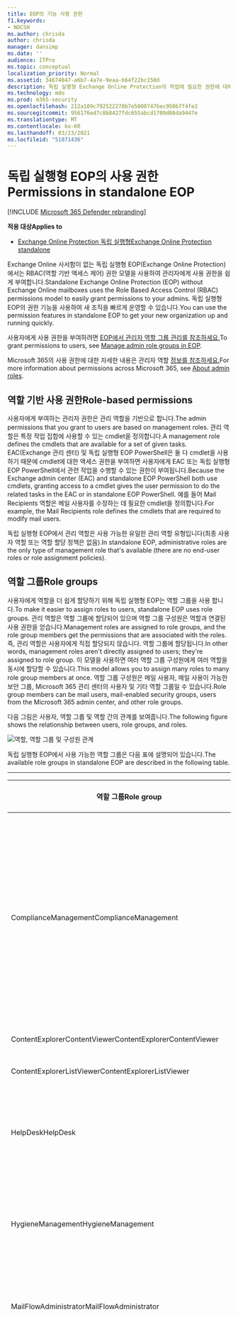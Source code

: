 ```yaml
---
title: EOP의 기능 사용 권한
f1.keywords:
- NOCSH
ms.author: chrisda
author: chrisda
manager: dansimp
ms.date: ''
audience: ITPro
ms.topic: conceptual
localization_priority: Normal
ms.assetid: 34674847-a6b7-4a7e-9eaa-b64f22bc150d
description: 독립 실행형 Exchange Online Protection의 작업에 필요한 권한에 대해 자세히 알아보기
ms.technology: mdo
ms.prod: m365-security
ms.openlocfilehash: 212a109c792522270b7e5000747bec950b7f4fe2
ms.sourcegitcommit: 956176ed7c8b8427fdc655abcd1709d86da9447e
ms.translationtype: MT
ms.contentlocale: ko-KR
ms.lasthandoff: 03/23/2021
ms.locfileid: "51071436"
---
```

# <a name="permissions-in-standalone-eop"></a><span data-ttu-id="8380d-103">독립 실행형 EOP의 사용 권한</span><span class="sxs-lookup"><span data-stu-id="8380d-103">Permissions in standalone EOP</span></span>

[!INCLUDE [Microsoft 365 Defender rebranding](../includes/microsoft-defender-for-office.md)]

<span data-ttu-id="8380d-104">**적용 대상**</span><span class="sxs-lookup"><span data-stu-id="8380d-104">**Applies to**</span></span>
-  [<span data-ttu-id="8380d-105">Exchange Online Protection 독립 실행형</span><span class="sxs-lookup"><span data-stu-id="8380d-105">Exchange Online Protection standalone</span></span>](exchange-online-protection-overview.md)

<span data-ttu-id="8380d-106">Exchange Online 사서함이 없는 독립 실행형 EOP(Exchange Online Protection)에서는 RBAC(역할 기반 액세스 제어) 권한 모델을 사용하여 관리자에게 사용 권한을 쉽게 부여합니다.</span><span class="sxs-lookup"><span data-stu-id="8380d-106">Standalone Exchange Online Protection (EOP) without Exchange Online mailboxes uses the Role Based Access Control (RBAC) permissions model to easily grant permissions to your admins.</span></span> <span data-ttu-id="8380d-107">독립 실행형 EOP의 권한 기능을 사용하여 새 조직을 빠르게 운영할 수 있습니다.</span><span class="sxs-lookup"><span data-stu-id="8380d-107">You can use the permission features in standalone EOP to get your new organization up and running quickly.</span></span>

<span data-ttu-id="8380d-108">사용자에게 사용 권한을 부여하려면 [EOP에서 관리자 역할 그룹 관리를 참조하세요.](manage-admin-role-group-permissions-in-eop.md)</span><span class="sxs-lookup"><span data-stu-id="8380d-108">To grant permissions to users, see [Manage admin role groups in EOP](manage-admin-role-group-permissions-in-eop.md).</span></span>

<span data-ttu-id="8380d-109">Microsoft 365의 사용 권한에 대한 자세한 내용은 관리자 역할 [정보를 참조하세요.](../../admin/add-users/about-admin-roles.md)</span><span class="sxs-lookup"><span data-stu-id="8380d-109">For more information about permissions across Microsoft 365, see [About admin roles](../../admin/add-users/about-admin-roles.md).</span></span>

## <a name="role-based-permissions"></a><span data-ttu-id="8380d-110">역할 기반 사용 권한</span><span class="sxs-lookup"><span data-stu-id="8380d-110">Role-based permissions</span></span>

<span data-ttu-id="8380d-111">사용자에게 부여하는 관리자 권한은 관리 역할을 기반으로 합니다.</span><span class="sxs-lookup"><span data-stu-id="8380d-111">The admin permissions that you grant to users are based on management roles.</span></span> <span data-ttu-id="8380d-112">관리 역할은 특정 작업 집합에 사용할 수 있는 cmdlet을 정의합니다.</span><span class="sxs-lookup"><span data-stu-id="8380d-112">A management role defines the cmdlets that are available for a set of given tasks.</span></span> <span data-ttu-id="8380d-113">EAC(Exchange 관리 센터) 및 독립 실행형 EOP PowerShell은 둘 다 cmdlet을 사용하기 때문에 cmdlet에 대한 액세스 권한을 부여하면 사용자에게 EAC 또는 독립 실행형 EOP PowerShell에서 관련 작업을 수행할 수 있는 권한이 부여됩니다.</span><span class="sxs-lookup"><span data-stu-id="8380d-113">Because the Exchange admin center (EAC) and standalone EOP PowerShell both use cmdlets, granting access to a cmdlet gives the user permission to do the related tasks in the EAC or in standalone EOP PowerShell.</span></span> <span data-ttu-id="8380d-114">예를 들어 Mail Recipients 역할은 메일 사용자를 수정하는 데 필요한 cmdlet을 정의합니다.</span><span class="sxs-lookup"><span data-stu-id="8380d-114">For example, the Mail Recipients role defines the cmdlets that are required to modify mail users.</span></span>

<span data-ttu-id="8380d-115">독립 실행형 EOP에서 관리 역할은 사용 가능한 유일한 관리 역할 유형입니다(최종 사용자 역할 또는 역할 할당 정책은 없음).</span><span class="sxs-lookup"><span data-stu-id="8380d-115">In standalone EOP, administrative roles are the only type of management role that's available (there are no end-user roles or role assignment policies).</span></span>

## <a name="role-groups"></a><span data-ttu-id="8380d-116">역할 그룹</span><span class="sxs-lookup"><span data-stu-id="8380d-116">Role groups</span></span>

<span data-ttu-id="8380d-117">사용자에게 역할을 더 쉽게 할당하기 위해 독립 실행형 EOP는 역할 그룹을 사용 합니다.</span><span class="sxs-lookup"><span data-stu-id="8380d-117">To make it easier to assign roles to users, standalone EOP uses role groups.</span></span> <span data-ttu-id="8380d-118">관리 역할은 역할 그룹에 할당되어 있으며 역할 그룹 구성원은 역할과 연결된 사용 권한을 얻습니다.</span><span class="sxs-lookup"><span data-stu-id="8380d-118">Management roles are assigned to role groups, and the role group members get the permissions that are associated with the roles.</span></span> <span data-ttu-id="8380d-119">즉, 관리 역할은 사용자에게 직접 할당되지 않습니다. 역할 그룹에 할당됩니다.</span><span class="sxs-lookup"><span data-stu-id="8380d-119">In other words, management roles aren't directly assigned to users; they're assigned to role group.</span></span> <span data-ttu-id="8380d-120">이 모델을 사용하면 여러 역할 그룹 구성원에게 여러 역할을 동시에 할당할 수 있습니다.</span><span class="sxs-lookup"><span data-stu-id="8380d-120">This model allows you to assign many roles to many role group members at once.</span></span> <span data-ttu-id="8380d-121">역할 그룹 구성원은 메일 사용자, 메일 사용이 가능한 보안 그룹, Microsoft 365 관리 센터의 사용자 및 기타 역할 그룹일 수 있습니다.</span><span class="sxs-lookup"><span data-stu-id="8380d-121">Role group members can be mail users, mail-enabled security groups, users from the Microsoft 365 admin center, and other role groups.</span></span>

<span data-ttu-id="8380d-122">다음 그림은 사용자, 역할 그룹 및 역할 간의 관계를 보여줍니다.</span><span class="sxs-lookup"><span data-stu-id="8380d-122">The following figure shows the relationship between users, role groups, and roles.</span></span>

![역할, 역할 그룹 및 구성원 관계](../../media/ITPro_Security_RBAC_EXO_SimplifiedRoleGroupRelationship.png)

<span data-ttu-id="8380d-124">독립 실행형 EOP에서 사용 가능한 역할 그룹은 다음 표에 설명되어 있습니다.</span><span class="sxs-lookup"><span data-stu-id="8380d-124">The available role groups in standalone EOP are described in the following table.</span></span>

****

|<span data-ttu-id="8380d-125">역할 그룹</span><span class="sxs-lookup"><span data-stu-id="8380d-125">Role group</span></span>|<span data-ttu-id="8380d-126">설명</span><span class="sxs-lookup"><span data-stu-id="8380d-126">Description</span></span>|<span data-ttu-id="8380d-127">할당된 기본 역할</span><span class="sxs-lookup"><span data-stu-id="8380d-127">Default roles assigned</span></span>|
|---|---|---|
|<span data-ttu-id="8380d-128">ComplianceManagement</span><span class="sxs-lookup"><span data-stu-id="8380d-128">ComplianceManagement</span></span>|<span data-ttu-id="8380d-129">구독에 DLP 기능이 있는 경우 DLP(데이터 손실 방지)를 포함하여 조직 내의 규정 준수 설정을 구성하고 관리합니다.</span><span class="sxs-lookup"><span data-stu-id="8380d-129">Configure and manage compliance settings within the organization, including data loss prevention (DLP) if your subscription has DLP capabilities.</span></span> <p> <span data-ttu-id="8380d-130">Azure [AD의 준수 관리자](/azure/active-directory/users-groups-roles/directory-assign-admin-roles#compliance-administrator) 역할 구성원은 자동으로 이 역할 그룹의 사용 권한을 얻습니다.</span><span class="sxs-lookup"><span data-stu-id="8380d-130">Members of the [Compliance Administrator](/azure/active-directory/users-groups-roles/directory-assign-admin-roles#compliance-administrator) role in Azure AD automatically get the permissions of this role group.</span></span>|<span data-ttu-id="8380d-131">감사 로그</span><span class="sxs-lookup"><span data-stu-id="8380d-131">Audit Logs</span></span> <p> <span data-ttu-id="8380d-132">준수 관리</span><span class="sxs-lookup"><span data-stu-id="8380d-132">Compliance Administration</span></span> <p> <span data-ttu-id="8380d-133">정보 권한 관리</span><span class="sxs-lookup"><span data-stu-id="8380d-133">Information Rights Management</span></span> <p> <span data-ttu-id="8380d-134">보존 관리</span><span class="sxs-lookup"><span data-stu-id="8380d-134">Retention Management</span></span> <p> <span data-ttu-id="8380d-135">View-Only 감사 로그</span><span class="sxs-lookup"><span data-stu-id="8380d-135">View-Only Audit Logs</span></span> <p> <span data-ttu-id="8380d-136">보기 전용 구성</span><span class="sxs-lookup"><span data-stu-id="8380d-136">View-Only Configuration</span></span> <p> <span data-ttu-id="8380d-137">보기 전용 받는 사람</span><span class="sxs-lookup"><span data-stu-id="8380d-137">View-Only Recipients</span></span>|
|<span data-ttu-id="8380d-138">ContentExplorerContentViewer</span><span class="sxs-lookup"><span data-stu-id="8380d-138">ContentExplorerContentViewer</span></span>|<span data-ttu-id="8380d-139">사용되지 않습니다.</span><span class="sxs-lookup"><span data-stu-id="8380d-139">Not used.</span></span>|<span data-ttu-id="8380d-140">데이터 분류 콘텐츠 뷰어</span><span class="sxs-lookup"><span data-stu-id="8380d-140">Data Classification Content Viewer</span></span>|
|<span data-ttu-id="8380d-141">ContentExplorerListViewer</span><span class="sxs-lookup"><span data-stu-id="8380d-141">ContentExplorerListViewer</span></span>|<span data-ttu-id="8380d-142">사용되지 않습니다.</span><span class="sxs-lookup"><span data-stu-id="8380d-142">Not used.</span></span>|<span data-ttu-id="8380d-143">데이터 분류 목록 뷰어</span><span class="sxs-lookup"><span data-stu-id="8380d-143">Data Classification List Viewer</span></span>|
|<span data-ttu-id="8380d-144">HelpDesk</span><span class="sxs-lookup"><span data-stu-id="8380d-144">HelpDesk</span></span>|<span data-ttu-id="8380d-145">메일 사용자를 보고 관리합니다.</span><span class="sxs-lookup"><span data-stu-id="8380d-145">View and manage mail users.</span></span>|<span data-ttu-id="8380d-146">암호 다시 설정</span><span class="sxs-lookup"><span data-stu-id="8380d-146">Reset Password</span></span> <p> <span data-ttu-id="8380d-147">사용자 옵션</span><span class="sxs-lookup"><span data-stu-id="8380d-147">User Options</span></span> <p> <span data-ttu-id="8380d-148">보기 전용 받는 사람</span><span class="sxs-lookup"><span data-stu-id="8380d-148">View-Only Recipients</span></span>|
|<span data-ttu-id="8380d-149">HygieneManagement</span><span class="sxs-lookup"><span data-stu-id="8380d-149">HygieneManagement</span></span>|<span data-ttu-id="8380d-150">보호 기능(스팸 방지, 맬웨어 방지 등)을 관리합니다.</span><span class="sxs-lookup"><span data-stu-id="8380d-150">Manage protection features (anti-spam, anti-malware, etc.).</span></span>|<span data-ttu-id="8380d-151">전송방지</span><span class="sxs-lookup"><span data-stu-id="8380d-151">Transport Hygiene</span></span> <p> <span data-ttu-id="8380d-152">보기 전용 구성</span><span class="sxs-lookup"><span data-stu-id="8380d-152">View-Only Configuration</span></span> <p> <span data-ttu-id="8380d-153">보기 전용 받는 사람</span><span class="sxs-lookup"><span data-stu-id="8380d-153">View-Only Recipients</span></span>|
|<span data-ttu-id="8380d-154">MailFlowAdministrator</span><span class="sxs-lookup"><span data-stu-id="8380d-154">MailFlowAdministrator</span></span>|<span data-ttu-id="8380d-155">허용 도메인 및 커넥터 보기 및 관리</span><span class="sxs-lookup"><span data-stu-id="8380d-155">View and manage accepted domains and connectors</span></span>|<span data-ttu-id="8380d-156">원격 및 허용 도메인</span><span class="sxs-lookup"><span data-stu-id="8380d-156">Remote and Accepted Domains</span></span> <p> <span data-ttu-id="8380d-157">보기 전용 받는 사람</span><span class="sxs-lookup"><span data-stu-id="8380d-157">View-Only Recipients</span></span>|
|<span data-ttu-id="8380d-158">OrganizationManagement</span><span class="sxs-lookup"><span data-stu-id="8380d-158">OrganizationManagement</span></span>|<span data-ttu-id="8380d-159">전체 조직에 대한 관리자 액세스 및 거의 모든 작업을 수행하는 능력.</span><span class="sxs-lookup"><span data-stu-id="8380d-159">Admin access to the entire organization and the ability to perform almost any task.</span></span> <p> <span data-ttu-id="8380d-160">Azure [AD의 전역 관리자](/azure/active-directory/users-groups-roles/directory-assign-admin-roles#global-administrator--company-administrator) 역할 구성원은 자동으로 이 역할 그룹의 사용 권한을 얻습니다.</span><span class="sxs-lookup"><span data-stu-id="8380d-160">Members of the [Global Administrator](/azure/active-directory/users-groups-roles/directory-assign-admin-roles#global-administrator--company-administrator) role in Azure AD automatically get the permissions of this role group.</span></span> <p> <span data-ttu-id="8380d-161">**중요:** OrganizationManagement 역할 그룹은 강력한 역할이기 때문에 조직 수준 관리 작업을 수행하는 사용자만 이 역할 그룹의 구성원이 됩니다.</span><span class="sxs-lookup"><span data-stu-id="8380d-161">**Important**: Because the OrganizationManagement role group is a powerful role, only users that perform organizational-level administrative tasks should be members of this role group.</span></span>|<span data-ttu-id="8380d-162">맬웨어 방지</span><span class="sxs-lookup"><span data-stu-id="8380d-162">AntiMalware</span></span> <p> <span data-ttu-id="8380d-163">AntiSpam</span><span class="sxs-lookup"><span data-stu-id="8380d-163">AntiSpam</span></span> <p> <span data-ttu-id="8380d-164">감사 로그</span><span class="sxs-lookup"><span data-stu-id="8380d-164">Audit Logs</span></span> <p> <span data-ttu-id="8380d-165">준수 관리자</span><span class="sxs-lookup"><span data-stu-id="8380d-165">Compliance Administrator</span></span> <p> <span data-ttu-id="8380d-166">동적 메일 그룹</span><span class="sxs-lookup"><span data-stu-id="8380d-166">Distribution Groups</span></span> <p> <span data-ttu-id="8380d-167">정보 권한 관리</span><span class="sxs-lookup"><span data-stu-id="8380d-167">Information Rights Management</span></span> <p> <span data-ttu-id="8380d-168">메일 받는 사람 만들기</span><span class="sxs-lookup"><span data-stu-id="8380d-168">Mail Recipient Creation</span></span> <p> <span data-ttu-id="8380d-169">메일 받는 사람</span><span class="sxs-lookup"><span data-stu-id="8380d-169">Mail Recipients</span></span> <p> <span data-ttu-id="8380d-170">메시지 추적</span><span class="sxs-lookup"><span data-stu-id="8380d-170">Message Tracking</span></span> <p> <span data-ttu-id="8380d-171">마이그레이션</span><span class="sxs-lookup"><span data-stu-id="8380d-171">Migration</span></span> <p> <span data-ttu-id="8380d-172">조직 클라이언트 액세스</span><span class="sxs-lookup"><span data-stu-id="8380d-172">Organization Client Access</span></span> <p> <span data-ttu-id="8380d-173">조직 구성</span><span class="sxs-lookup"><span data-stu-id="8380d-173">Organization Configuration</span></span> <p> <span data-ttu-id="8380d-174">조직 전송 설정</span><span class="sxs-lookup"><span data-stu-id="8380d-174">Organization Transport Settings</span></span> <p> <span data-ttu-id="8380d-175">격리</span><span class="sxs-lookup"><span data-stu-id="8380d-175">Quarantine</span></span> <p> <span data-ttu-id="8380d-176">받는 사람 정책</span><span class="sxs-lookup"><span data-stu-id="8380d-176">Recipient Policies</span></span> <p> <span data-ttu-id="8380d-177">원격 및 허용 도메인</span><span class="sxs-lookup"><span data-stu-id="8380d-177">Remote and Accepted Domains</span></span> <p> <span data-ttu-id="8380d-178">암호 다시 설정</span><span class="sxs-lookup"><span data-stu-id="8380d-178">Reset Password</span></span> <p> <span data-ttu-id="8380d-179">보존 관리</span><span class="sxs-lookup"><span data-stu-id="8380d-179">Retention Management</span></span> <p> <span data-ttu-id="8380d-180">역할 관리</span><span class="sxs-lookup"><span data-stu-id="8380d-180">Role Management</span></span> <p> <span data-ttu-id="8380d-181">보안 관리자</span><span class="sxs-lookup"><span data-stu-id="8380d-181">Security Administrator</span></span> <p> <span data-ttu-id="8380d-182">Security Group Creation and Membership</span><span class="sxs-lookup"><span data-stu-id="8380d-182">Security Group Creation and Membership</span></span> <p> <span data-ttu-id="8380d-183">보안 읽기 권한자</span><span class="sxs-lookup"><span data-stu-id="8380d-183">Security Reader</span></span> <p> <span data-ttu-id="8380d-184">민감도 레이블 관리자</span><span class="sxs-lookup"><span data-stu-id="8380d-184">Sensitivity Label Administrator</span></span> <p> <span data-ttu-id="8380d-185">감독</span><span class="sxs-lookup"><span data-stu-id="8380d-185">Supervision</span></span> <p> <span data-ttu-id="8380d-186">전송방지</span><span class="sxs-lookup"><span data-stu-id="8380d-186">Transport Hygiene</span></span> <p> <span data-ttu-id="8380d-187">전송 규칙</span><span class="sxs-lookup"><span data-stu-id="8380d-187">Transport Rules</span></span> <p> <span data-ttu-id="8380d-188">사용자 옵션</span><span class="sxs-lookup"><span data-stu-id="8380d-188">User Options</span></span> <p> <span data-ttu-id="8380d-189">View-Only 맬웨어 방지</span><span class="sxs-lookup"><span data-stu-id="8380d-189">View-Only AntiMalware</span></span> <p> <span data-ttu-id="8380d-190">View-Only 방지</span><span class="sxs-lookup"><span data-stu-id="8380d-190">View-Only AntiSpam</span></span> <p> <span data-ttu-id="8380d-191">View-Only 감사 로그</span><span class="sxs-lookup"><span data-stu-id="8380d-191">View-Only Audit Logs</span></span> <p> <span data-ttu-id="8380d-192">보기 전용 구성</span><span class="sxs-lookup"><span data-stu-id="8380d-192">View-Only Configuration</span></span> <p> <span data-ttu-id="8380d-193">View-Only Quarantine</span><span class="sxs-lookup"><span data-stu-id="8380d-193">View-Only Quarantine</span></span> <p> <span data-ttu-id="8380d-194">보기 전용 받는 사람</span><span class="sxs-lookup"><span data-stu-id="8380d-194">View-Only Recipients</span></span> <p> <span data-ttu-id="8380d-195">View-Only 위협 인텔리전스</span><span class="sxs-lookup"><span data-stu-id="8380d-195">View-Only Threat Intelligence</span></span>|
|<span data-ttu-id="8380d-196">QuarantineAdministrator</span><span class="sxs-lookup"><span data-stu-id="8380d-196">QuarantineAdministrator</span></span>|<span data-ttu-id="8380d-197">모든 받는 사람에 대해 quarantined messages를 관리합니다.</span><span class="sxs-lookup"><span data-stu-id="8380d-197">Manage quarantined messages for all recipients.</span></span>|<span data-ttu-id="8380d-198">격리</span><span class="sxs-lookup"><span data-stu-id="8380d-198">Quarantine</span></span>|
|<span data-ttu-id="8380d-199">RecipientManagement</span><span class="sxs-lookup"><span data-stu-id="8380d-199">RecipientManagement</span></span>|<span data-ttu-id="8380d-200">조직에서 받는 사람 개체를 만들고 관리하고 제거합니다.</span><span class="sxs-lookup"><span data-stu-id="8380d-200">Create, manage, and remove recipient objects in the organization.</span></span>|<span data-ttu-id="8380d-201">동적 메일 그룹</span><span class="sxs-lookup"><span data-stu-id="8380d-201">Distribution Groups</span></span> <p> <span data-ttu-id="8380d-202">메일 받는 사람 만들기</span><span class="sxs-lookup"><span data-stu-id="8380d-202">Mail Recipient Creation</span></span> <p> <span data-ttu-id="8380d-203">메일 받는 사람</span><span class="sxs-lookup"><span data-stu-id="8380d-203">Mail Recipients</span></span> <p> <span data-ttu-id="8380d-204">메시지 추적</span><span class="sxs-lookup"><span data-stu-id="8380d-204">Message Tracking</span></span> <p> <span data-ttu-id="8380d-205">마이그레이션</span><span class="sxs-lookup"><span data-stu-id="8380d-205">Migration</span></span> <p> <span data-ttu-id="8380d-206">받는 사람 정책</span><span class="sxs-lookup"><span data-stu-id="8380d-206">Recipient Policies</span></span> <p> <span data-ttu-id="8380d-207">암호 다시 설정</span><span class="sxs-lookup"><span data-stu-id="8380d-207">Reset Password</span></span>|
|<span data-ttu-id="8380d-208">RecordsManagement</span><span class="sxs-lookup"><span data-stu-id="8380d-208">RecordsManagement</span></span>|<span data-ttu-id="8380d-209">보존 정책 태그, 메시지 분류 및 메일 흐름 규칙(전송 규칙)과 같은 준수 기능을 구성합니다.</span><span class="sxs-lookup"><span data-stu-id="8380d-209">Configure compliance features, such as retention policy tags, message classifications, and mail flow rules (also known as transport rules).</span></span>|<span data-ttu-id="8380d-210">메시지 추적</span><span class="sxs-lookup"><span data-stu-id="8380d-210">Message Tracking</span></span> <p> <span data-ttu-id="8380d-211">보존 관리</span><span class="sxs-lookup"><span data-stu-id="8380d-211">Retention Management</span></span> <p> <span data-ttu-id="8380d-212">전송 규칙</span><span class="sxs-lookup"><span data-stu-id="8380d-212">Transport Rules</span></span>|
|<span data-ttu-id="8380d-213">SecurityAdministrator</span><span class="sxs-lookup"><span data-stu-id="8380d-213">SecurityAdministrator</span></span>|<span data-ttu-id="8380d-214">조직의 모든 보호 측면(스팸 방지, 맬웨어 방지, 스푸핑 방지, 검역 등)을 구성합니다.</span><span class="sxs-lookup"><span data-stu-id="8380d-214">Configure all aspects of protection in the organization (anti-spam, anti-malware, anti-spoofing, quarantine, etc.).</span></span> <p> <span data-ttu-id="8380d-215">Azure [AD의 보안 관리자](/azure/active-directory/users-groups-roles/directory-assign-admin-roles#security-administrator) 역할 구성원은 자동으로 이 역할 그룹의 사용 권한을 얻습니다.</span><span class="sxs-lookup"><span data-stu-id="8380d-215">Members of the [Security Administrator](/azure/active-directory/users-groups-roles/directory-assign-admin-roles#security-administrator) role in Azure AD automatically get the permissions of this role group.</span></span>|<span data-ttu-id="8380d-216">맬웨어 방지</span><span class="sxs-lookup"><span data-stu-id="8380d-216">AntiMalware</span></span> <p> <span data-ttu-id="8380d-217">AntiSpam</span><span class="sxs-lookup"><span data-stu-id="8380d-217">AntiSpam</span></span> <p> <span data-ttu-id="8380d-218">감사 로그</span><span class="sxs-lookup"><span data-stu-id="8380d-218">Audit Logs</span></span> <p> <span data-ttu-id="8380d-219">격리</span><span class="sxs-lookup"><span data-stu-id="8380d-219">Quarantine</span></span> <p> <span data-ttu-id="8380d-220">보안 관리자</span><span class="sxs-lookup"><span data-stu-id="8380d-220">Security Administrator</span></span> <p> <span data-ttu-id="8380d-221">민감도 레이블 관리자</span><span class="sxs-lookup"><span data-stu-id="8380d-221">Sensitivity Label Administrator</span></span> <p> <span data-ttu-id="8380d-222">View-Only 맬웨어 방지</span><span class="sxs-lookup"><span data-stu-id="8380d-222">View-Only AntiMalware</span></span> <p> <span data-ttu-id="8380d-223">View-Only 방지</span><span class="sxs-lookup"><span data-stu-id="8380d-223">View-Only AntiSpam</span></span> <p> <span data-ttu-id="8380d-224">View-Only 감사 로그</span><span class="sxs-lookup"><span data-stu-id="8380d-224">View-Only Audit Logs</span></span> <p> <span data-ttu-id="8380d-225">View-Only Quarantine</span><span class="sxs-lookup"><span data-stu-id="8380d-225">View-Only Quarantine</span></span> <p> <span data-ttu-id="8380d-226">View-Only 위협 인텔리전스</span><span class="sxs-lookup"><span data-stu-id="8380d-226">View-Only Threat Intelligence</span></span>|
|<span data-ttu-id="8380d-227">SecurityReader</span><span class="sxs-lookup"><span data-stu-id="8380d-227">SecurityReader</span></span>|<span data-ttu-id="8380d-228">조직의 모든 보호 측면(스팸 방지, 맬웨어 방지, 스푸핑 방지, 검역 등)에 대한 보기 전용 액세스입니다.</span><span class="sxs-lookup"><span data-stu-id="8380d-228">View-only access to all aspects of protection in the organization (anti-spam, anti-malware, anti-spoofing, quarantine, etc.).</span></span> <p> <span data-ttu-id="8380d-229">Azure [AD의 보안](/azure/active-directory/users-groups-roles/directory-assign-admin-roles#security-reader) 읽기 권한자 역할 구성원은 자동으로 이 역할 그룹의 사용 권한을 얻습니다.</span><span class="sxs-lookup"><span data-stu-id="8380d-229">Members of the [Security Reader](/azure/active-directory/users-groups-roles/directory-assign-admin-roles#security-reader) role in Azure AD automatically get the permissions of this role group.</span></span>|<span data-ttu-id="8380d-230">보안 읽기 권한자</span><span class="sxs-lookup"><span data-stu-id="8380d-230">Security Reader</span></span> <p> <span data-ttu-id="8380d-231">View-Only 맬웨어 방지</span><span class="sxs-lookup"><span data-stu-id="8380d-231">View-Only AntiMalware</span></span> <p> <span data-ttu-id="8380d-232">View-Only 방지</span><span class="sxs-lookup"><span data-stu-id="8380d-232">View-Only AntiSpam</span></span> <p> <span data-ttu-id="8380d-233">View-Only Quarantine</span><span class="sxs-lookup"><span data-stu-id="8380d-233">View-Only Quarantine</span></span> <p> <span data-ttu-id="8380d-234">View-Only 위협 인텔리전스</span><span class="sxs-lookup"><span data-stu-id="8380d-234">View-Only Threat Intelligence</span></span>|
|<span data-ttu-id="8380d-235">TenantAdmins</span><span class="sxs-lookup"><span data-stu-id="8380d-235">TenantAdmins</span></span>|<span data-ttu-id="8380d-236">이 역할 그룹의 구성원 자격은 여러 서비스에서 동기화되고 중앙에서 관리됩니다.</span><span class="sxs-lookup"><span data-stu-id="8380d-236">Membership in this role group is synchronized across services and managed centrally.</span></span> <span data-ttu-id="8380d-237">기본적으로 이 역할 그룹에는 어떤 역할도 할당되지 않습니다.</span><span class="sxs-lookup"><span data-stu-id="8380d-237">By default, this role group is not assigned any roles.</span></span> <span data-ttu-id="8380d-238">그러나 이 역할 그룹은 Organization Management 역할 그룹의 구성원이 되어 해당 사용 권한을 상속합니다.</span><span class="sxs-lookup"><span data-stu-id="8380d-238">However, it will be a member of the Organization Management role group and will inherit those permissions.</span></span>|<span data-ttu-id="8380d-239">없음</span><span class="sxs-lookup"><span data-stu-id="8380d-239">none</span></span>|
|<span data-ttu-id="8380d-240">ViewOnlyOrganizationManagement</span><span class="sxs-lookup"><span data-stu-id="8380d-240">ViewOnlyOrganizationManagement</span></span>|<span data-ttu-id="8380d-241">조직에서 받는 사람, 보호 및 구성 개체와 해당 속성을 볼 수 있습니다.</span><span class="sxs-lookup"><span data-stu-id="8380d-241">View recipient, protection, and configuration objects and their properties in the organization.</span></span>|<span data-ttu-id="8380d-242">준수 관리자</span><span class="sxs-lookup"><span data-stu-id="8380d-242">Compliance Administrator</span></span> <p> <span data-ttu-id="8380d-243">보안 관리자</span><span class="sxs-lookup"><span data-stu-id="8380d-243">Security Administrator</span></span> <p> <span data-ttu-id="8380d-244">보안 읽기 권한자</span><span class="sxs-lookup"><span data-stu-id="8380d-244">Security Reader</span></span> <p> <span data-ttu-id="8380d-245">민감도 레이블 관리자</span><span class="sxs-lookup"><span data-stu-id="8380d-245">Sensitivity Label Administrator</span></span> <p> <span data-ttu-id="8380d-246">보기 전용 구성</span><span class="sxs-lookup"><span data-stu-id="8380d-246">View-Only Configuration</span></span> <p> <span data-ttu-id="8380d-247">보기 전용 받는 사람</span><span class="sxs-lookup"><span data-stu-id="8380d-247">View-Only Recipients</span></span>|
|

<span data-ttu-id="8380d-248">소수의 관리자만 있는 소규모 조직에서 작업하는 경우 해당 사용자를 조직 관리 역할 그룹에만 추가해야 할 수 있으며 다른 역할 그룹을 사용할 필요가 없습니다.</span><span class="sxs-lookup"><span data-stu-id="8380d-248">If you work in a small organization that has only a few admins, you might need to add those users to the Organization Management role group only, and you may never need to use the other role groups.</span></span> <span data-ttu-id="8380d-249">대규모 조직에서 작업하는 경우 받는 사람 구성과 같은 특정 작업을 수행하는 관리자가 있을 수 있습니다.</span><span class="sxs-lookup"><span data-stu-id="8380d-249">If you work in a larger organization, you might have admins who perform specific tasks, such as recipient configuration.</span></span> <span data-ttu-id="8380d-250">이러한 경우 받는 사람 관리 역할 그룹에 관리자 한 명을 추가하고 조직 관리 역할 그룹에 다른 관리자를 추가할 수 있습니다.</span><span class="sxs-lookup"><span data-stu-id="8380d-250">In those cases, you might add one admin to the Recipient Management role group, and another admin to the Organization Management role group.</span></span> <span data-ttu-id="8380d-251">그러면 해당 관리자는 특정 영역을 관리할 수 있지만 담당하지 않는 영역을 관리할 수 있는 권한이 없습니다.</span><span class="sxs-lookup"><span data-stu-id="8380d-251">Those admins can then manage their specific areas, but they won't have permissions to manage areas they're not responsible for.</span></span>

<span data-ttu-id="8380d-252">Exchange Online의 기본 제공 역할 그룹이 관리자의 작업 기능과 일치하지 않는 경우 역할 그룹을 만들고 역할을 추가할 수 있습니다.</span><span class="sxs-lookup"><span data-stu-id="8380d-252">If the built-in role groups in Exchange Online don't match the job function of your administrators, you can create role groups and add roles to them.</span></span> <span data-ttu-id="8380d-253">자세한 내용은 독립 실행형 [EOP에서 역할 그룹 관리를 참조하세요.](manage-admin-role-group-permissions-in-eop.md)</span><span class="sxs-lookup"><span data-stu-id="8380d-253">For more information, see [Manage role groups in standalone EOP](manage-admin-role-group-permissions-in-eop.md).</span></span>

## <a name="roles"></a><span data-ttu-id="8380d-254">역할</span><span class="sxs-lookup"><span data-stu-id="8380d-254">Roles</span></span>

<span data-ttu-id="8380d-255">독립 실행형 EOP에서 사용할 수 있는 기본 제공 역할은 다음 표에 설명되어 있습니다.</span><span class="sxs-lookup"><span data-stu-id="8380d-255">The built-in roles that are available in standalone EOP are described in the following table.</span></span>

****

|<span data-ttu-id="8380d-256">역할\*\*</span><span class="sxs-lookup"><span data-stu-id="8380d-256">Role\*\*</span></span>|<span data-ttu-id="8380d-257">설명</span><span class="sxs-lookup"><span data-stu-id="8380d-257">Description</span></span>|<span data-ttu-id="8380d-258">기본 역할 그룹 할당</span><span class="sxs-lookup"><span data-stu-id="8380d-258">Default role group assignments</span></span>|
|---|---|---|
|<span data-ttu-id="8380d-259">맬웨어 방지</span><span class="sxs-lookup"><span data-stu-id="8380d-259">AntiMalware</span></span>|<span data-ttu-id="8380d-260">맬웨어 방지 기능에 대한 구성 및 보고서를 보고 수정합니다.</span><span class="sxs-lookup"><span data-stu-id="8380d-260">View and modify the configuration and reports for anti-malware features.</span></span>|<span data-ttu-id="8380d-261">OrganizationManagement</span><span class="sxs-lookup"><span data-stu-id="8380d-261">OrganizationManagement</span></span> <p> <span data-ttu-id="8380d-262">SecurityAdministrator</span><span class="sxs-lookup"><span data-stu-id="8380d-262">SecurityAdministrator</span></span>|
|<span data-ttu-id="8380d-263">AntiSpam</span><span class="sxs-lookup"><span data-stu-id="8380d-263">AntiSpam</span></span>|<span data-ttu-id="8380d-264">스팸 방지 기능에 대한 구성 및 보고서를 보고 수정합니다.</span><span class="sxs-lookup"><span data-stu-id="8380d-264">View and modify the configuration and reports for anti-spam features.</span></span>|<span data-ttu-id="8380d-265">OrganizationManagement</span><span class="sxs-lookup"><span data-stu-id="8380d-265">OrganizationManagement</span></span> <p> <span data-ttu-id="8380d-266">SecurityAdministrator</span><span class="sxs-lookup"><span data-stu-id="8380d-266">SecurityAdministrator</span></span>|
|<span data-ttu-id="8380d-267">감사 로그</span><span class="sxs-lookup"><span data-stu-id="8380d-267">Audit Logs</span></span>|<span data-ttu-id="8380d-268">관리자 감사 로그를 검색하고 결과를 시청합니다.</span><span class="sxs-lookup"><span data-stu-id="8380d-268">Search the administrator audit log and view the results.</span></span>|<span data-ttu-id="8380d-269">ComplianceManagement</span><span class="sxs-lookup"><span data-stu-id="8380d-269">ComplianceManagement</span></span> <p> <span data-ttu-id="8380d-270">OrganizationManagement</span><span class="sxs-lookup"><span data-stu-id="8380d-270">OrganizationManagement</span></span> <p> <span data-ttu-id="8380d-271">SecurityAdministrator</span><span class="sxs-lookup"><span data-stu-id="8380d-271">SecurityAdministrator</span></span>|
|<span data-ttu-id="8380d-272">준수 관리자<sup>\*</sup></span><span class="sxs-lookup"><span data-stu-id="8380d-272">Compliance Administrator<sup>\*</sup></span></span>||<span data-ttu-id="8380d-273">ComplianceManagement</span><span class="sxs-lookup"><span data-stu-id="8380d-273">ComplianceManagement</span></span> <p> <span data-ttu-id="8380d-274">OrganizationManagement</span><span class="sxs-lookup"><span data-stu-id="8380d-274">OrganizationManagement</span></span> <p> <span data-ttu-id="8380d-275">ViewOnlyOrganizationManagement</span><span class="sxs-lookup"><span data-stu-id="8380d-275">ViewOnlyOrganizationManagement</span></span>|
|<span data-ttu-id="8380d-276">데이터 분류 콘텐츠 뷰어<sup>\*</sup></span><span class="sxs-lookup"><span data-stu-id="8380d-276">Data Classification Content Viewer<sup>\*</sup></span></span>||<span data-ttu-id="8380d-277">ContentExplorerContentViewer</span><span class="sxs-lookup"><span data-stu-id="8380d-277">ContentExplorerContentViewer</span></span>|
|<span data-ttu-id="8380d-278">데이터 분류 목록 뷰어<sup>\*</sup></span><span class="sxs-lookup"><span data-stu-id="8380d-278">Data Classification List Viewer<sup>\*</sup></span></span>||
|<span data-ttu-id="8380d-279">동적 메일 그룹</span><span class="sxs-lookup"><span data-stu-id="8380d-279">Distribution Groups</span></span>|<span data-ttu-id="8380d-280">모든 메일 그룹, 메일 사용이 가능한 보안 그룹 및 구성원을 만들고 관리합니다.</span><span class="sxs-lookup"><span data-stu-id="8380d-280">Create and manage all distribution groups, mail-enabled security groups, and members.</span></span>|<span data-ttu-id="8380d-281">OrganizationManagement</span><span class="sxs-lookup"><span data-stu-id="8380d-281">OrganizationManagement</span></span> <p> <span data-ttu-id="8380d-282">RecipientManagement</span><span class="sxs-lookup"><span data-stu-id="8380d-282">RecipientManagement</span></span>|
|<span data-ttu-id="8380d-283">정보 권한 관리<sup>\*</sup></span><span class="sxs-lookup"><span data-stu-id="8380d-283">Information Rights Management<sup>\*</sup></span></span>||<span data-ttu-id="8380d-284">ComplianceManagement</span><span class="sxs-lookup"><span data-stu-id="8380d-284">ComplianceManagement</span></span> <p> <span data-ttu-id="8380d-285">OrganizationManagement</span><span class="sxs-lookup"><span data-stu-id="8380d-285">OrganizationManagement</span></span>|
|<span data-ttu-id="8380d-286">메일 받는 사람 만들기</span><span class="sxs-lookup"><span data-stu-id="8380d-286">Mail Recipient Creation</span></span>|<span data-ttu-id="8380d-287">메일 사용자를 만들고 제거합니다.</span><span class="sxs-lookup"><span data-stu-id="8380d-287">Create and remove mail users.</span></span>|<span data-ttu-id="8380d-288">OrganizationManagement</span><span class="sxs-lookup"><span data-stu-id="8380d-288">OrganizationManagement</span></span> <p> <span data-ttu-id="8380d-289">RecipientManagement</span><span class="sxs-lookup"><span data-stu-id="8380d-289">RecipientManagement</span></span>|
|<span data-ttu-id="8380d-290">메일 받는 사람</span><span class="sxs-lookup"><span data-stu-id="8380d-290">Mail Recipients</span></span>|<span data-ttu-id="8380d-291">기존 메일 사용자 수정</span><span class="sxs-lookup"><span data-stu-id="8380d-291">Modify existing mail users.</span></span>|<span data-ttu-id="8380d-292">OrganizationManagement</span><span class="sxs-lookup"><span data-stu-id="8380d-292">OrganizationManagement</span></span> <p> <span data-ttu-id="8380d-293">RecipientManagement</span><span class="sxs-lookup"><span data-stu-id="8380d-293">RecipientManagement</span></span>|
|<span data-ttu-id="8380d-294">메시지 추적<sup>\*</sup></span><span class="sxs-lookup"><span data-stu-id="8380d-294">Message Tracking<sup>\*</sup></span></span>||<span data-ttu-id="8380d-295">OrganizationManagement</span><span class="sxs-lookup"><span data-stu-id="8380d-295">OrganizationManagement</span></span> <p> <span data-ttu-id="8380d-296">RecipientManagement</span><span class="sxs-lookup"><span data-stu-id="8380d-296">RecipientManagement</span></span> <p> <span data-ttu-id="8380d-297">레코드 관리</span><span class="sxs-lookup"><span data-stu-id="8380d-297">Records Management</span></span>|
|<span data-ttu-id="8380d-298">마이그레이션<sup>\*</sup></span><span class="sxs-lookup"><span data-stu-id="8380d-298">Migration<sup>\*</sup></span></span>||<span data-ttu-id="8380d-299">OrganizationManagement</span><span class="sxs-lookup"><span data-stu-id="8380d-299">OrganizationManagement</span></span> <p> <span data-ttu-id="8380d-300">RecipientManagement</span><span class="sxs-lookup"><span data-stu-id="8380d-300">RecipientManagement</span></span>|
|<span data-ttu-id="8380d-301">MyBaseOptions</span><span class="sxs-lookup"><span data-stu-id="8380d-301">MyBaseOptions</span></span>|<span data-ttu-id="8380d-302">사용자가 자신의 고지된 메시지를 볼 수 있도록 허용합니다.</span><span class="sxs-lookup"><span data-stu-id="8380d-302">Allows users to view their own quarantined messages.</span></span> <p> <span data-ttu-id="8380d-303">이 역할은 사용자에게 자동으로 할당되며 수동으로 할당할 수 없습니다.</span><span class="sxs-lookup"><span data-stu-id="8380d-303">This role is automatically assigned to users, and you can't assign it manually.</span></span>|<span data-ttu-id="8380d-304">없음</span><span class="sxs-lookup"><span data-stu-id="8380d-304">none</span></span>|
|<span data-ttu-id="8380d-305">조직 클라이언트 액세스<sup>\*</sup></span><span class="sxs-lookup"><span data-stu-id="8380d-305">Organization Client Access<sup>\*</sup></span></span>||<span data-ttu-id="8380d-306">OrganizationManagement</span><span class="sxs-lookup"><span data-stu-id="8380d-306">OrganizationManagement</span></span>|
|<span data-ttu-id="8380d-307">조직 구성</span><span class="sxs-lookup"><span data-stu-id="8380d-307">Organization Configuration</span></span>|<span data-ttu-id="8380d-308">보고서를 봅니다.</span><span class="sxs-lookup"><span data-stu-id="8380d-308">View reports.</span></span>|<span data-ttu-id="8380d-309">OrganizationManagement</span><span class="sxs-lookup"><span data-stu-id="8380d-309">OrganizationManagement</span></span>|
|<span data-ttu-id="8380d-310">조직 전송 설정<sup>\*</sup></span><span class="sxs-lookup"><span data-stu-id="8380d-310">Organization Transport Settings<sup>\*</sup></span></span>||<span data-ttu-id="8380d-311">OrganizationManagement</span><span class="sxs-lookup"><span data-stu-id="8380d-311">OrganizationManagement</span></span>|
|<span data-ttu-id="8380d-312">격리</span><span class="sxs-lookup"><span data-stu-id="8380d-312">Quarantine</span></span>|<span data-ttu-id="8380d-313">모든 받는 사람에 대해 모든 유형의 분리된 메시지를 관리합니다.</span><span class="sxs-lookup"><span data-stu-id="8380d-313">Manage all types of quarantined message for all recipients.</span></span>|<span data-ttu-id="8380d-314">OrganizationManagement</span><span class="sxs-lookup"><span data-stu-id="8380d-314">OrganizationManagement</span></span> <p> <span data-ttu-id="8380d-315">QuarantineAdministrator</span><span class="sxs-lookup"><span data-stu-id="8380d-315">QuarantineAdministrator</span></span> <p> <span data-ttu-id="8380d-316">SecurityAdministrator</span><span class="sxs-lookup"><span data-stu-id="8380d-316">SecurityAdministrator</span></span>|
|<span data-ttu-id="8380d-317">받는 사람 정책<sup>\*</sup></span><span class="sxs-lookup"><span data-stu-id="8380d-317">Recipient Policies<sup>\*</sup></span></span>||<span data-ttu-id="8380d-318">OrganizationManagement</span><span class="sxs-lookup"><span data-stu-id="8380d-318">OrganizationManagement</span></span> <p> <span data-ttu-id="8380d-319">RecipientManagement</span><span class="sxs-lookup"><span data-stu-id="8380d-319">RecipientManagement</span></span>|
|<span data-ttu-id="8380d-320">원격 및 허용 도메인</span><span class="sxs-lookup"><span data-stu-id="8380d-320">Remote and Accepted Domains</span></span>|<span data-ttu-id="8380d-321">원격 도메인, 허용 도메인 및 커넥터를 관리합니다.</span><span class="sxs-lookup"><span data-stu-id="8380d-321">Manage remote domains, accepted domains, and connectors.</span></span>|<span data-ttu-id="8380d-322">MailFlowAdministrator</span><span class="sxs-lookup"><span data-stu-id="8380d-322">MailFlowAdministrator</span></span> <p> <span data-ttu-id="8380d-323">OrganizationManagement</span><span class="sxs-lookup"><span data-stu-id="8380d-323">OrganizationManagement</span></span>|
|<span data-ttu-id="8380d-324">암호 다시 설정<sup>\*</sup></span><span class="sxs-lookup"><span data-stu-id="8380d-324">Reset Password<sup>\*</sup></span></span>||<span data-ttu-id="8380d-325">HelpDesk</span><span class="sxs-lookup"><span data-stu-id="8380d-325">HelpDesk</span></span> <p> <span data-ttu-id="8380d-326">OrganizationManagement</span><span class="sxs-lookup"><span data-stu-id="8380d-326">OrganizationManagement</span></span> <p> <span data-ttu-id="8380d-327">RecipientManagement</span><span class="sxs-lookup"><span data-stu-id="8380d-327">RecipientManagement</span></span>|
|<span data-ttu-id="8380d-328">보존 관리<sup>\*</sup></span><span class="sxs-lookup"><span data-stu-id="8380d-328">Retention Management<sup>\*</sup></span></span>||<span data-ttu-id="8380d-329">ComplianceManagement</span><span class="sxs-lookup"><span data-stu-id="8380d-329">ComplianceManagement</span></span> <p> <span data-ttu-id="8380d-330">OrganizationManagement</span><span class="sxs-lookup"><span data-stu-id="8380d-330">OrganizationManagement</span></span> <p> <span data-ttu-id="8380d-331">RecordsManagement</span><span class="sxs-lookup"><span data-stu-id="8380d-331">RecordsManagement</span></span>|
|<span data-ttu-id="8380d-332">역할 관리</span><span class="sxs-lookup"><span data-stu-id="8380d-332">Role Management</span></span>|<span data-ttu-id="8380d-333">역할 그룹을 만들고 관리합니다.</span><span class="sxs-lookup"><span data-stu-id="8380d-333">Create and manage role groups.</span></span>|<span data-ttu-id="8380d-334">OrganizationManagement</span><span class="sxs-lookup"><span data-stu-id="8380d-334">OrganizationManagement</span></span>|
|<span data-ttu-id="8380d-335">보안 관리자</span><span class="sxs-lookup"><span data-stu-id="8380d-335">Security Administrator</span></span>|<span data-ttu-id="8380d-336">모든 보안 및 보호 기능에 대한 구성 및 보고서를 관리합니다.</span><span class="sxs-lookup"><span data-stu-id="8380d-336">Manage the configuration and reports for all security and protection features.</span></span>|<span data-ttu-id="8380d-337">OrganizationManagement</span><span class="sxs-lookup"><span data-stu-id="8380d-337">OrganizationManagement</span></span> <p> <span data-ttu-id="8380d-338">SecurityAdministrator</span><span class="sxs-lookup"><span data-stu-id="8380d-338">SecurityAdministrator</span></span> <p> <span data-ttu-id="8380d-339">ViewOnlyOrganizationManagement</span><span class="sxs-lookup"><span data-stu-id="8380d-339">ViewOnlyOrganizationManagement</span></span>|
|<span data-ttu-id="8380d-340">Security Group Creation and Membership</span><span class="sxs-lookup"><span data-stu-id="8380d-340">Security Group Creation and Membership</span></span>|<span data-ttu-id="8380d-341">메일 사용이 가능한 보안 그룹을 만들고 관리합니다.</span><span class="sxs-lookup"><span data-stu-id="8380d-341">Create and manage mail-enabled security groups.</span></span>|<span data-ttu-id="8380d-342">OrganizationManagement</span><span class="sxs-lookup"><span data-stu-id="8380d-342">OrganizationManagement</span></span>|
|<span data-ttu-id="8380d-343">보안 읽기 권한자</span><span class="sxs-lookup"><span data-stu-id="8380d-343">Security Reader</span></span>|<span data-ttu-id="8380d-344">보안 및 보호 기능에 대한 구성 및 보고서를 시청합니다.</span><span class="sxs-lookup"><span data-stu-id="8380d-344">View the configuration and reports for security and protection features.</span></span>|<span data-ttu-id="8380d-345">조직 관리</span><span class="sxs-lookup"><span data-stu-id="8380d-345">Organization Management</span></span> <p> <span data-ttu-id="8380d-346">SecurityReader</span><span class="sxs-lookup"><span data-stu-id="8380d-346">SecurityReader</span></span> <p> <span data-ttu-id="8380d-347">ViewOnlyOrganizationManagement</span><span class="sxs-lookup"><span data-stu-id="8380d-347">ViewOnlyOrganizationManagement</span></span>|
|<span data-ttu-id="8380d-348">민감도 레이블 관리자<sup>\*</sup></span><span class="sxs-lookup"><span data-stu-id="8380d-348">Sensitivity Label Administrator<sup>\*</sup></span></span>||<span data-ttu-id="8380d-349">OrganizationManagement</span><span class="sxs-lookup"><span data-stu-id="8380d-349">OrganizationManagement</span></span> <p> <span data-ttu-id="8380d-350">SecurityAdministrator</span><span class="sxs-lookup"><span data-stu-id="8380d-350">SecurityAdministrator</span></span> <p> <span data-ttu-id="8380d-351">ViewOnlyOrganizationManagement</span><span class="sxs-lookup"><span data-stu-id="8380d-351">ViewOnlyOrganizationManagement</span></span>|
|<span data-ttu-id="8380d-352">감독<sup>\*</sup></span><span class="sxs-lookup"><span data-stu-id="8380d-352">Supervision<sup>\*</sup></span></span>||<span data-ttu-id="8380d-353">OrganizationManagement</span><span class="sxs-lookup"><span data-stu-id="8380d-353">OrganizationManagement</span></span>|
|<span data-ttu-id="8380d-354">전송방지</span><span class="sxs-lookup"><span data-stu-id="8380d-354">Transport Hygiene</span></span>|<span data-ttu-id="8380d-355">맬웨어 방지, 스팸 방지 기능 및 스푸핑 방지 기능을 관리합니다.</span><span class="sxs-lookup"><span data-stu-id="8380d-355">Manage anti-malware, anti-spam features, and anti-spoofing features.</span></span>|<span data-ttu-id="8380d-356">HygieneManagement</span><span class="sxs-lookup"><span data-stu-id="8380d-356">HygieneManagement</span></span> <p> <span data-ttu-id="8380d-357">OrganizationManagement</span><span class="sxs-lookup"><span data-stu-id="8380d-357">OrganizationManagement</span></span>|
|<span data-ttu-id="8380d-358">전송 규칙</span><span class="sxs-lookup"><span data-stu-id="8380d-358">Transport Rules</span></span>|<span data-ttu-id="8380d-359">메일 흐름 규칙(전송 규칙)을 만들고 관리합니다.</span><span class="sxs-lookup"><span data-stu-id="8380d-359">Create and manage mail flow rules (also known as transport rules).</span></span>|<span data-ttu-id="8380d-360">OrganizationManagement</span><span class="sxs-lookup"><span data-stu-id="8380d-360">OrganizationManagement</span></span> <p> <span data-ttu-id="8380d-361">RecordsManagement</span><span class="sxs-lookup"><span data-stu-id="8380d-361">RecordsManagement</span></span>|
|<span data-ttu-id="8380d-362">사용자 옵션</span><span class="sxs-lookup"><span data-stu-id="8380d-362">User Options</span></span>|<span data-ttu-id="8380d-363">기존 메일 사용자 수정</span><span class="sxs-lookup"><span data-stu-id="8380d-363">Modify existing mail users.</span></span>|<span data-ttu-id="8380d-364">HelpDesk</span><span class="sxs-lookup"><span data-stu-id="8380d-364">HelpDesk</span></span> <p> <span data-ttu-id="8380d-365">OrganizationManagement</span><span class="sxs-lookup"><span data-stu-id="8380d-365">OrganizationManagement</span></span>|
|<span data-ttu-id="8380d-366">View-Only 맬웨어 방지</span><span class="sxs-lookup"><span data-stu-id="8380d-366">View-Only AntiMalware</span></span>|<span data-ttu-id="8380d-367">맬웨어 방지 기능에 대한 구성 및 보고서를 볼 수 있습니다.</span><span class="sxs-lookup"><span data-stu-id="8380d-367">View the configuration and reports for anti-malware features.</span></span>|<span data-ttu-id="8380d-368">OrganizationManagement</span><span class="sxs-lookup"><span data-stu-id="8380d-368">OrganizationManagement</span></span> <p> <span data-ttu-id="8380d-369">SecurityAdministrator</span><span class="sxs-lookup"><span data-stu-id="8380d-369">SecurityAdministrator</span></span> <p> <span data-ttu-id="8380d-370">SecurityReader</span><span class="sxs-lookup"><span data-stu-id="8380d-370">SecurityReader</span></span>|
|<span data-ttu-id="8380d-371">View-Only 방지</span><span class="sxs-lookup"><span data-stu-id="8380d-371">View-Only AntiSpam</span></span>|<span data-ttu-id="8380d-372">스팸 방지 기능에 대한 구성 및 보고서를 볼 수 있습니다.</span><span class="sxs-lookup"><span data-stu-id="8380d-372">View the configuration and reports for anti-spam features.</span></span>|<span data-ttu-id="8380d-373">OrganizationManagement</span><span class="sxs-lookup"><span data-stu-id="8380d-373">OrganizationManagement</span></span> <p> <span data-ttu-id="8380d-374">SecurityAdministrator</span><span class="sxs-lookup"><span data-stu-id="8380d-374">SecurityAdministrator</span></span> <p> <span data-ttu-id="8380d-375">SecurityReader</span><span class="sxs-lookup"><span data-stu-id="8380d-375">SecurityReader</span></span>|
|<span data-ttu-id="8380d-376">View-Only 감사 로그</span><span class="sxs-lookup"><span data-stu-id="8380d-376">View-Only Audit Logs</span></span>|<span data-ttu-id="8380d-377">관리자 감사 로그를 검색하고 결과를 시청합니다.</span><span class="sxs-lookup"><span data-stu-id="8380d-377">Search the administrator audit log and view the results.</span></span>|<span data-ttu-id="8380d-378">ComplianceManagement</span><span class="sxs-lookup"><span data-stu-id="8380d-378">ComplianceManagement</span></span> <p> <span data-ttu-id="8380d-379">OrganizationManagement</span><span class="sxs-lookup"><span data-stu-id="8380d-379">OrganizationManagement</span></span> <p> <span data-ttu-id="8380d-380">SecurityAdministrator</span><span class="sxs-lookup"><span data-stu-id="8380d-380">SecurityAdministrator</span></span>|
|<span data-ttu-id="8380d-381">보기 전용 구성</span><span class="sxs-lookup"><span data-stu-id="8380d-381">View-Only Configuration</span></span>|<span data-ttu-id="8380d-382">조직의 모든 조직 및 메일 흐름(받는 사람이 아닌) 설정을 확인합니다.</span><span class="sxs-lookup"><span data-stu-id="8380d-382">View all of the organization and mail flow (non-recipient) settings in the organization.</span></span>|<span data-ttu-id="8380d-383">ComplianceManagement</span><span class="sxs-lookup"><span data-stu-id="8380d-383">ComplianceManagement</span></span> <p> <span data-ttu-id="8380d-384">HygieneManagement</span><span class="sxs-lookup"><span data-stu-id="8380d-384">HygieneManagement</span></span> <p> <span data-ttu-id="8380d-385">OrganizationManagement</span><span class="sxs-lookup"><span data-stu-id="8380d-385">OrganizationManagement</span></span> <p> <span data-ttu-id="8380d-386">ViewOnlyOrganizationManagement</span><span class="sxs-lookup"><span data-stu-id="8380d-386">ViewOnlyOrganizationManagement</span></span>|
|<span data-ttu-id="8380d-387">View-Only Quarantine</span><span class="sxs-lookup"><span data-stu-id="8380d-387">View-Only Quarantine</span></span>|<span data-ttu-id="8380d-388">모든 받는 사람에 대해 모든 고지된 메시지를 보기.</span><span class="sxs-lookup"><span data-stu-id="8380d-388">View all quarantined messages for all recipients.</span></span>|<span data-ttu-id="8380d-389">OrganizationManagement</span><span class="sxs-lookup"><span data-stu-id="8380d-389">OrganizationManagement</span></span> <p> <span data-ttu-id="8380d-390">SecurityAdministrator</span><span class="sxs-lookup"><span data-stu-id="8380d-390">SecurityAdministrator</span></span> <p> <span data-ttu-id="8380d-391">SecurityReader</span><span class="sxs-lookup"><span data-stu-id="8380d-391">SecurityReader</span></span>|
|<span data-ttu-id="8380d-392">보기 전용 받는 사람</span><span class="sxs-lookup"><span data-stu-id="8380d-392">View-Only Recipients</span></span>|<span data-ttu-id="8380d-393">받는 사람 속성을 보고 메시지 추적을 실행합니다.</span><span class="sxs-lookup"><span data-stu-id="8380d-393">View recipient properties and run message trace.</span></span>|<span data-ttu-id="8380d-394">ComplianceManagement</span><span class="sxs-lookup"><span data-stu-id="8380d-394">ComplianceManagement</span></span> <p> <span data-ttu-id="8380d-395">HelpDesk</span><span class="sxs-lookup"><span data-stu-id="8380d-395">HelpDesk</span></span> <p> <span data-ttu-id="8380d-396">HygieneManagement</span><span class="sxs-lookup"><span data-stu-id="8380d-396">HygieneManagement</span></span> <p> <span data-ttu-id="8380d-397">MailFlowAdministrator</span><span class="sxs-lookup"><span data-stu-id="8380d-397">MailFlowAdministrator</span></span> <p>  <span data-ttu-id="8380d-398">OrganizationManagement</span><span class="sxs-lookup"><span data-stu-id="8380d-398">OrganizationManagement</span></span> <p> <span data-ttu-id="8380d-399">ViewOnlyOrganizationManagement</span><span class="sxs-lookup"><span data-stu-id="8380d-399">ViewOnlyOrganizationManagement</span></span>|
|<span data-ttu-id="8380d-400">View-Only 위협 인텔리전스<sup>\*</sup></span><span class="sxs-lookup"><span data-stu-id="8380d-400">View-Only Threat Intelligence<sup>\*</sup></span></span>||<span data-ttu-id="8380d-401">OrganizationManagement</span><span class="sxs-lookup"><span data-stu-id="8380d-401">OrganizationManagement</span></span> <p> <span data-ttu-id="8380d-402">SecurityAdministrator</span><span class="sxs-lookup"><span data-stu-id="8380d-402">SecurityAdministrator</span></span> <p> <span data-ttu-id="8380d-403">SecurityReader</span><span class="sxs-lookup"><span data-stu-id="8380d-403">SecurityReader</span></span>|
|

<span data-ttu-id="8380d-404"><sup>\*</sup> 이 역할은 사용할 수 있는 것이지만 기본적으로 독립 실행형 EOP에서 유용한 것은 없습니다.</span><span class="sxs-lookup"><span data-stu-id="8380d-404"><sup>\*</sup> Although this role is available, it basically does nothing useful in standalone EOP.</span></span>

## <a name="microsoft-365-permissions-in-standalone-eop"></a><span data-ttu-id="8380d-405">독립 실행형 EOP의 Microsoft 365 권한</span><span class="sxs-lookup"><span data-stu-id="8380d-405">Microsoft 365 permissions in standalone EOP</span></span>

<span data-ttu-id="8380d-406">Microsoft 365 관리 센터에서 사용자를 만들 때 전역 관리자, 서비스 관리자, 암호 관리자 등의 다양한 관리 역할을 사용자에게 할당할지 여부를 선택할 수 있습니다.</span><span class="sxs-lookup"><span data-stu-id="8380d-406">When you create a user in the Microsoft 365 admin center, you can choose whether to assign various administrative roles, such as Global admin, Service admin, Password admin, and so on, to the user.</span></span> <span data-ttu-id="8380d-407">일부 Microsoft 365 역할은 EOP에서 사용자 관리 권한을 부여합니다.</span><span class="sxs-lookup"><span data-stu-id="8380d-407">Some, but not all, Microsoft 365 roles grant the user administrative permissions in EOP.</span></span>

> [!NOTE]
> <span data-ttu-id="8380d-408">독립 실행형 EOP 조직을 만드는 데 사용한 계정은 전역 관리자 역할에 자동으로 할당됩니다.</span><span class="sxs-lookup"><span data-stu-id="8380d-408">The account you used to create your standalone EOP organization is automatically assigned to the Global admin role.</span></span>

<span data-ttu-id="8380d-409">다음 표에는 Microsoft 365 역할 및 해당 역할이 해당하는 독립 실행형 EOP 역할 그룹이 나열됩니다.</span><span class="sxs-lookup"><span data-stu-id="8380d-409">The following table lists the Microsoft 365 roles and the standalone EOP role groups that they correspond to.</span></span> <span data-ttu-id="8380d-410">이러한 역할에 대한 자세한 내용은 관리자 역할 [정보를 참조하세요.](../../admin/add-users/about-admin-roles.md)</span><span class="sxs-lookup"><span data-stu-id="8380d-410">For more information about these roles, see [About admin roles](../../admin/add-users/about-admin-roles.md).</span></span>

****

|<span data-ttu-id="8380d-411">Microsoft 365 역할</span><span class="sxs-lookup"><span data-stu-id="8380d-411">Microsoft 365 role</span></span>|<span data-ttu-id="8380d-412">EOP 역할 그룹</span><span class="sxs-lookup"><span data-stu-id="8380d-412">EOP role group</span></span>|
|---|---|
|<span data-ttu-id="8380d-413">Exchange 관리자</span><span class="sxs-lookup"><span data-stu-id="8380d-413">Exchange admin</span></span>|<span data-ttu-id="8380d-414">OrganizationManagement</span><span class="sxs-lookup"><span data-stu-id="8380d-414">OrganizationManagement</span></span>|
|<span data-ttu-id="8380d-415">전역 관리자</span><span class="sxs-lookup"><span data-stu-id="8380d-415">Global admin</span></span>|<span data-ttu-id="8380d-416">OrganizationManagement</span><span class="sxs-lookup"><span data-stu-id="8380d-416">OrganizationManagement</span></span> <p> <span data-ttu-id="8380d-417">**참고:** 전역 관리자 역할 및 OrganizationManagement 역할 그룹은 특수 회사 관리자 역할 그룹을 사용하여 함께 구성됩니다.</span><span class="sxs-lookup"><span data-stu-id="8380d-417">**Note**: The Global admin role and the OrganizationManagement role group are tied together using a special Company Administrator role group.</span></span> <span data-ttu-id="8380d-418">회사 관리자 역할 그룹은 내부적으로 관리되고 직접 수정할 수 없습니다.</span><span class="sxs-lookup"><span data-stu-id="8380d-418">The Company Administrator role group is managed internally and can't be modified directly.</span></span>|
|<span data-ttu-id="8380d-419">암호 관리자</span><span class="sxs-lookup"><span data-stu-id="8380d-419">Password admin</span></span>|<span data-ttu-id="8380d-420">HelpDesk</span><span class="sxs-lookup"><span data-stu-id="8380d-420">HelpDesk</span></span>|
|<span data-ttu-id="8380d-421">전역 읽기 권한자</span><span class="sxs-lookup"><span data-stu-id="8380d-421">Global reader</span></span>|<span data-ttu-id="8380d-422">ViewOnlyOrganizationManagement</span><span class="sxs-lookup"><span data-stu-id="8380d-422">ViewOnlyOrganizationManagement</span></span>|
|<span data-ttu-id="8380d-423">보안 관리자</span><span class="sxs-lookup"><span data-stu-id="8380d-423">Security admin</span></span>|<span data-ttu-id="8380d-424">SecurityAdministrator</span><span class="sxs-lookup"><span data-stu-id="8380d-424">SecurityAdministrator</span></span>|
|<span data-ttu-id="8380d-425">보안 읽기 권한자</span><span class="sxs-lookup"><span data-stu-id="8380d-425">Security reader</span></span>|<span data-ttu-id="8380d-426">SecurityReader</span><span class="sxs-lookup"><span data-stu-id="8380d-426">SecurityReader</span></span>|
|

<span data-ttu-id="8380d-427">다른 Microsoft 365 역할에는 해당하는 EOP 역할 그룹이 있으며 EOP에서 관리 권한을 부여하지 않습니다.</span><span class="sxs-lookup"><span data-stu-id="8380d-427">Other Microsoft 365 roles don't have a corresponding EOP role group and won't grant administrative permissions in EOP.</span></span> <span data-ttu-id="8380d-428">사용자에게 Microsoft 365 역할을 할당하는 데 대한 자세한 내용은 관리자 역할 [할당을 참조하세요.](../../admin/add-users/assign-admin-roles.md)</span><span class="sxs-lookup"><span data-stu-id="8380d-428">For more information about assigning a Microsoft 365 role to a user, see [Assign admin roles](../../admin/add-users/assign-admin-roles.md).</span></span>

<span data-ttu-id="8380d-429">사용자는 Microsoft 365 역할에 추가하지 않고도 EOP에서 관리 권한을 부여할 수 있습니다.</span><span class="sxs-lookup"><span data-stu-id="8380d-429">Users can be granted administrative rights in EOP without adding them to Microsoft 365 roles.</span></span> <span data-ttu-id="8380d-430">이 작업을 위해 사용자를 EOP 역할 그룹의 구성원으로 추가합니다.</span><span class="sxs-lookup"><span data-stu-id="8380d-430">You do this by adding the user as a member of an EOP role group.</span></span> <span data-ttu-id="8380d-431">사용자는 EOP에서 사용 권한을 얻지만 다른 Microsoft 365 워크로드에서는 사용 권한을 얻지 못합니다.</span><span class="sxs-lookup"><span data-stu-id="8380d-431">The user will get permissions in EOP, but they won't get permissions in other Microsoft 365 workloads.</span></span>

### <a name="how-do-you-know-this-worked"></a><span data-ttu-id="8380d-432">작동 여부는 어떻게 확인하나요?</span><span class="sxs-lookup"><span data-stu-id="8380d-432">How do you know this worked?</span></span>

<span data-ttu-id="8380d-433">역할 그룹을 성공적으로 복사한지 확인하기 위해 다음 단계 중 하나를 수행합니다.</span><span class="sxs-lookup"><span data-stu-id="8380d-433">To verify that you've successfully copied a role group, do either of the following steps:</span></span>

- <span data-ttu-id="8380d-434">EAC에서 사용 권한  관리자 역할로 이동하여 역할 그룹이 나열되어 \> 있는지(나열되지 않은지) 확인해야 합니다.</span><span class="sxs-lookup"><span data-stu-id="8380d-434">In the EAC, go to **Permissions** \> **Admin Roles**, and verify the role group is listed (or not listed).</span></span> <span data-ttu-id="8380d-435">역할 그룹을 선택하고 세부 정보 창에서 설정을 확인하거나  편집 편집 아이콘을 클릭하여 ![ 설정을 ](../../media/ITPro-EAC-EditIcon.png) 확인합니다.</span><span class="sxs-lookup"><span data-stu-id="8380d-435">Select the role group, and verify the settings in the Details pane or click **Edit** ![Edit icon](../../media/ITPro-EAC-EditIcon.png) to verify the settings.</span></span>

- <span data-ttu-id="8380d-436">Exchange Online PowerShell에서 역할 그룹의 이름으로 바꾸고 다음 명령을 실행하여 역할 그룹이 존재하거나 존재하지 않는지 확인하고 설정을 \<Role Group Name\> 확인합니다.</span><span class="sxs-lookup"><span data-stu-id="8380d-436">In Exchange Online PowerShell, replace \<Role Group Name\> with the name of the role group, and run the following command to verify the role group exists (or doesn't exist) and verify the settings:</span></span>

  ```PowerShell
  Get-RoleGroup -Identity "<Role Group Name>" | Format-List
  ```